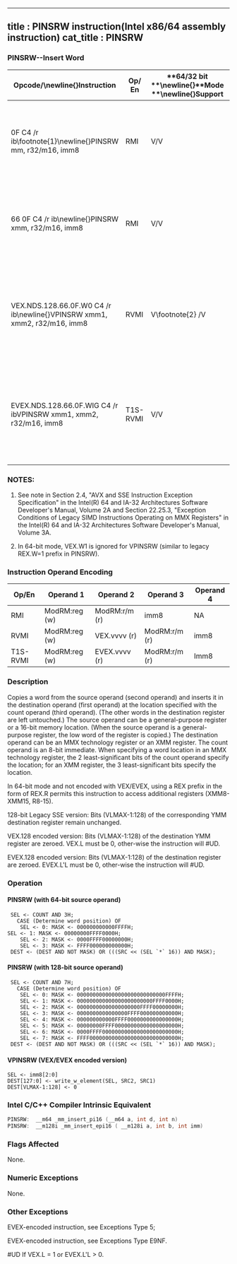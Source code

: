 ----------------------------
title : PINSRW instruction(Intel x86/64 assembly instruction)
cat_title : PINSRW
----------------------------
### PINSRW--Insert Word


|**Opcode/**\newline{}**Instruction**|**Op/ En**|**64/32 bit **\newline{}**Mode **\newline{}**Support**|**CPUID **\newline{}**Feature **\newline{}**Flag**|**Description**|
|------------------------------------|----------|------------------------------------------------------|--------------------------------------------------|---------------|
|0F C4 /r ib\footnote{1}\newline{}PINSRW mm, r32/m16, imm8|RMI|V/V|SSE|Insert the low word from r32 or from m16 into mm at the word position specified by imm8.|
|66 0F C4 /r ib\newline{}PINSRW xmm, r32/m16, imm8|RMI|V/V|SSE2|Move the low word of r32 or from m16 into xmm at the word position specified by imm8.|
|VEX.NDS.128.66.0F.W0 C4 /r ib\newline{}VPINSRW xmm1, xmm2, r32/m16, imm8|RVMI|V\footnote{2} /V|AVX|Insert a word integer value from r32/m16 and rest from xmm2 into xmm1 at the word offset in imm8.|
|EVEX.NDS.128.66.0F.WIG C4 /r ibVPINSRW xmm1, xmm2, r32/m16, imm8|T1S-RVMI|V/V|AVX512BW|Insert a word integer value from r32/m16 and rest from xmm2 into xmm1 at the word offset in imm8.|
### NOTES:


1. See note in Section 2.4, "AVX and SSE Instruction Exception Specification" in the Intel(R) 64 and IA-32 Architectures Software Developer's Manual, Volume 2A and Section 22.25.3, "Exception Conditions of Legacy SIMD Instructions Operating on MMX Registers" in the Intel(R) 64 and IA-32 Architectures Software Developer's Manual, Volume 3A.

2. In 64-bit mode, VEX.W1 is ignored for VPINSRW (similar to legacy REX.W=1 prefix in PINSRW).

### Instruction Operand Encoding


|Op/En|Operand 1|Operand 2|Operand 3|Operand 4|
|-----|---------|---------|---------|---------|
|RMI|ModRM:reg (w)|ModRM:r/m (r)|imm8|NA|
|RVMI|ModRM:reg (w)|VEX.vvvv (r)|ModRM:r/m (r)|imm8|
|T1S-RVMI|ModRM:reg (w)|EVEX.vvvv (r)|ModRM:r/m (r)|Imm8|
### Description


Copies a word from the source operand (second operand) and inserts it in the destination operand (first operand) at the location specified with the count operand (third operand). (The other words in the destination register are left untouched.) The source operand can be a general-purpose register or a 16-bit memory location. (When the source operand is a general-purpose register, the low word of the register is copied.) The destination operand can be an MMX technology register or an XMM register. The count operand is an 8-bit immediate. When specifying a word location in an MMX technology register, the 2 least-significant bits of the count operand specify the location; for an XMM register, the 3 least-significant bits specify the location.

In 64-bit mode and not encoded with VEX/EVEX, using a REX prefix in the form of REX.R permits this instruction to access additional registers (XMM8-XMM15, R8-15). 

128-bit Legacy SSE version: Bits (VLMAX-1:128) of the corresponding YMM destination register remain unchanged.

VEX.128 encoded version: Bits (VLMAX-1:128) of the destination YMM register are zeroed. VEX.L must be 0, other-wise the instruction will #UD.

EVEX.128 encoded version: Bits (VLMAX-1:128) of the destination register are zeroed. EVEX.L'L must be 0, other-wise the instruction will #UD. 


### Operation
#### PINSRW (with 64-bit source operand)
```info-verb
 SEL <- COUNT AND 3H;
   CASE (Determine word position) OF
    SEL <- 0: MASK <- 000000000000FFFFH;
SEL <- 1: MASK <- 00000000FFFF0000H;
    SEL <- 2: MASK <- 0000FFFF00000000H;
    SEL <- 3: MASK <- FFFF000000000000H;
 DEST <- (DEST AND NOT MASK) OR (((SRC << (SEL `*` 16)) AND MASK);
```
#### PINSRW (with 128-bit source operand)
```info-verb
 SEL <- COUNT AND 7H;
   CASE (Determine word position) OF
    SEL <- 0: MASK <- 0000000000000000000000000000FFFFH;
    SEL <- 1: MASK <- 000000000000000000000000FFFF0000H;
    SEL <- 2: MASK <- 00000000000000000000FFFF00000000H;
    SEL <- 3: MASK <- 0000000000000000FFFF000000000000H;
    SEL <- 4: MASK <- 000000000000FFFF0000000000000000H;
    SEL <- 5: MASK <- 00000000FFFF00000000000000000000H;
    SEL <- 6: MASK <- 0000FFFF000000000000000000000000H;
    SEL <- 7: MASK <- FFFF0000000000000000000000000000H;
 DEST <- (DEST AND NOT MASK) OR (((SRC << (SEL `*` 16)) AND MASK);
```
#### VPINSRW (VEX/EVEX encoded version)
```info-verb
SEL  <- imm8[2:0]
DEST[127:0]  <- write_w_element(SEL, SRC2, SRC1)
DEST[VLMAX-1:128] <-  0
```

### Intel C/C++ Compiler Intrinsic Equivalent

```cpp
PINSRW:  __m64 _mm_insert_pi16 (__m64 a, int d, int n)
PINSRW:  __m128i _mm_insert_epi16 ( __m128i a, int b, int imm)
```
### Flags Affected


None.

### Numeric Exceptions


None.

### Other Exceptions


EVEX-encoded instruction, see Exceptions Type 5; 

EVEX-encoded instruction, see Exceptions Type E9NF.

#UD  If VEX.L = 1 or EVEX.L'L > 0.

